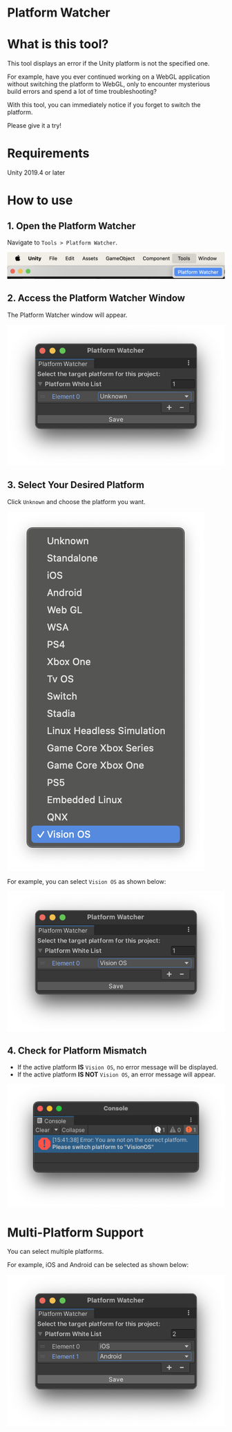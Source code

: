 # Platform Watcher

# What is this tool?

This tool displays an error if the Unity platform is not the specified one.

For example, have you ever continued working on a WebGL application without switching the platform to WebGL, only to encounter mysterious build errors and spend a lot of time troubleshooting?

With this tool, you can immediately notice if you forget to switch the platform.

Please give it a try!




# Requirements

Unity 2019.4 or later


# How to use

## 1. Open the Platform Watcher
Navigate to  `Tools > Platform Watcher`.

![menuitem](./Documentation/menuitem.png)

## 2. Access the Platform Watcher Window

The Platform Watcher window will appear.

<img width="600" src="./Documentation/unity2022_unknown.png" />

## 3. Select Your Desired Platform

Click `Unknown` and choose the platform you want.

![unity2022_build_target_group_list](./Documentation/unity2022_build_target_group_list.png)

For example, you can select `Vision OS` as shown below:

<img width="600" src="./Documentation/unity2022_visionos.png" />

## 4. Check for Platform Mismatch

- If the active platform **IS** `Vision OS`, no error message will be displayed.
- If the active platform **IS NOT** `Vision OS`, an error message will appear.

<img width="600" src="./Documentation/error_visionos.png" />


# Multi-Platform Support
You can select multiple platforms.

For example, iOS and Android can be selected as shown below:

<img width="600" src="./Documentation/unity2022_ios_android.png" />

